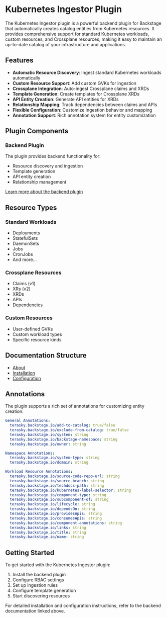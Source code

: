 # Kubernetes Ingestor Plugin

The Kubernetes Ingestor plugin is a powerful backend plugin for Backstage that automatically creates catalog entities from Kubernetes resources. It provides comprehensive support for standard Kubernetes workloads, custom resources, and Crossplane resources, making it easy to maintain an up-to-date catalog of your infrastructure and applications.

## Features

- **Automatic Resource Discovery**: Ingest standard Kubernetes workloads automatically
- **Custom Resource Support**: Add custom GVKs for ingestion
- **Crossplane Integration**: Auto-ingest Crossplane claims and XRDs
- **Template Generation**: Create templates for Crossplane XRDs
- **API Entity Creation**: Generate API entities for XRDs
- **Relationship Mapping**: Track dependencies between claims and APIs
- **Flexible Configuration**: Customize ingestion behavior and mapping
- **Annotation Support**: Rich annotation system for entity customization

## Plugin Components

### Backend Plugin
The plugin provides backend functionality for:  
- Resource discovery and ingestion  
- Template generation  
- API entity creation  
- Relationship management  

[Learn more about the backend plugin](./backend/about.md)

## Resource Types

### Standard Workloads
- Deployments
- StatefulSets
- DaemonSets
- Jobs
- CronJobs
- And more...

### Crossplane Resources
- Claims (v1)
- XRs (v2)
- XRDs
- APIs
- Dependencies

### Custom Resources
- User-defined GVKs
- Custom workload types
- Specific resource kinds

## Documentation Structure
- [About](./backend/about.md)
- [Installation](./backend/install.md)
- [Configuration](./backend/configure.md)

## Annotations

The plugin supports a rich set of annotations for customizing entity creation:

```yaml
General Annotations:
  terasky.backstage.io/add-to-catalog: true/false
  terasky.backstage.io/exclude-from-catalog: true/false
  terasky.backstage.io/system: string
  terasky.backstage.io/backstage-namespace: string
  terasky.backstage.io/owner: string

Namespace Annotations:
  terasky.backstage.io/system-type: string
  terasky.backstage.io/domain: string

Workload Resource Annotations:
  terasky.backstage.io/source-code-repo-url: string
  terasky.backstage.io/source-branch: string
  terasky.backstage.io/techdocs-path: string
  terasky.backstage.io/kubernetes-label-selector: string
  terasky.backstage.io/component-type: string
  terasky.backstage.io/subcomponent-of: string
  terasky.backstage.io/lifecycle: string
  terasky.backstage.io/dependsOn: string
  terasky.backstage.io/providesApis: string
  terasky.backstage.io/consumesApis: string
  terasky.backstage.io/component-annotations: string
  terasky.backstage.io/links: string
  terasky.backstage.io/title: string
  terasky.backstage.io/name: string
```

## Getting Started

To get started with the Kubernetes Ingestor plugin:  
1. Install the backend plugin  
2. Configure RBAC settings  
3. Set up ingestion rules  
4. Configure template generation  
5. Start discovering resources  

For detailed installation and configuration instructions, refer to the backend documentation linked above.
